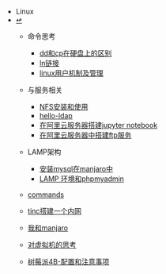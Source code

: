 <!-- docs/_sidebar.md-->
* Linux
* [↫](../)
    * 命令思考
        * [dd和cp在硬盘上的区别](Linux/command/2020-09-06-cp_and_dd.md)
        * [ln链接](Linux/command/2021-04-20-ln_think.md)
        * [linux用户机制及管理](Linux/command/2021-06-14-linux_user_manager.md)
    * 与服务相关
        * [NFS安装和使用](Linux/server/NFS-安装和使用.md)
        * [hello-ldap](Linux/server/hello-ldap.md)
        * [在阿里云服务器搭建jupyter notebook](Linux/server/2021-06-12-server-jupyter_notebook.md)
        * [在阿里云服务器中搭建ftp服务](Linux/server/2021-6-13-server_ftp.md)
    * LAMP架构
        * [安装mysql在manjaro中](Linux/LAMP/2021-04-10-intall_mysql_in_manjaro.md)
        * [LAMP 环境和phpmyadmin](Linux/LAMP/2021-04-11-LAMP_phpmyadmin.md)

    * [commands](Linux/linux-commands.md)
    * [tinc搭建一个内网](Linux/2022-08-03-tinc.md)
    * [我和manjaro](Linux/2020-09-13-I_and_manjaro.md)
    * [对虚拟机的思考](Linux/2021-04-24-virtual.md)
    * [树莓派4B-配置和注意事项](Linux/2021-07-02-raspberry.md)

